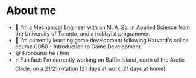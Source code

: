 # About me

- 🔭 I’m a Mechanical Engineer with an M. A. Sc. in Applied Science from the University of Toronto, and a hobbyist programmer.
- 🌱 I’m currently learning game development following Harvard's online course GD50 - Introduction to Game Development.
- 😄 Pronouns: he / him
- ⚡ Fun fact: I'm currently working on Baffin Island, north of the Arctic Circle, on a 21/21 rotation (21 days at work, 21 days at home).
